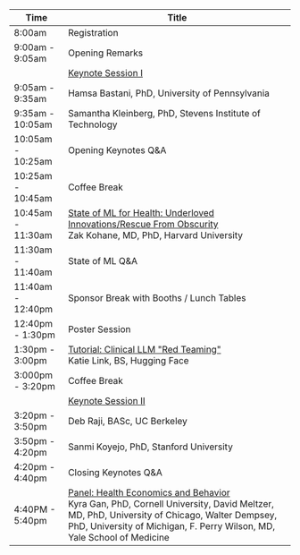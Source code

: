 <table class="table table-bordered table-sm">
  	<thead>
    <tr>
      <th style='width:15%'>Time</th>
      <th style='width:70%'>Title</th>
    </tr>
	</thead>
	 <tbody>
    <tr>
      <td>8:00am</td>
      <td>Registration</td>
    </tr>
    <tr>
      <td>9:00am - 9:05am</td>
      <td>Opening Remarks</td>
    </tr>
    <tr>
      <td></td>
      <td class="keynote"><span class="border-left-0"><span class="font-weight-bold"><a href="speakers.html#tab-keynotes">Keynote Session I</a></span></span></td>
    </tr>
     <tr>
      <td>9:05am - 9:35am</td>
      <td>
<span class="font-italic"><span class="font-weight-bold">Hamsa Bastani, PhD,</span> University of Pennsylvania</span>
      </td>
    </tr>
    <tr>
      <td>9:35am - 10:05am</td>
      <td><a href="speakers.html#tab-keynotes"></a><!-- <br> -->
        <span class="font-italic"><span class="font-weight-bold">Samantha Kleinberg, PhD,</span> Stevens Institute of Technology</span>
      </td> 
    </tr>
    <tr>
      <td>10:05am - 10:25am</td>
      <td>Opening Keynotes Q&A</td>
    </tr>
    <tr>
      <td>10:25am - 10:45am</td>
      <td>Coffee Break</td>
    </tr>
    <tr>
      <td>10:45am - 11:30am</td>
      <td><a href="speakers.html?S01#tab-ml_health">State of ML for Health:  Underloved Innovations/Rescue From Obscurity</a><br>
        <span class="font-italic"><span class="font-weight-bold">Zak Kohane, MD, PhD,</span> Harvard University</span>
      </td> 
    </tr>
     <tr>
      <td>11:30am - 11:40am</td>
      <td>State of ML Q&A</td>
    </tr>
     <tr>
      <td>11:40am - 12:40pm</td>
      <td>Sponsor Break with Booths / Lunch Tables</td>
    </tr>
    <tr>
      <td>12:40pm - 1:30pm</td>
      <td>Poster Session</td>
    </tr>
    <tr>
      <td>1:30pm - 3:00pm</td>
      <td>
        <a href="speakers.html?T01#tab-tutorials">Tutorial: Clinical LLM "Red Teaming"</a><br>
        <span class="font-italic"><span class="font-weight-bold">Katie Link, BS,</span> Hugging Face</span>
      </td> 
     <tr>
    <tr>
      <td>3:000pm - 3:20pm</td>
      <td>Coffee Break</td>
    </tr>
    <tr>
      <td></td>
      <td class="keynote"><span class="border-left-0"><span class="font-weight-bold"><a href="speakers.html?S03#tab-keynotes">Keynote Session II</a></span></span></td>
    </tr>
     <tr>
      <td>3:20pm - 3:50pm</td>
      <td><a href="speakers.html#tab-keynotes"></a><!-- <br> -->
        <span class="font-italic"><span class="font-weight-bold">Deb Raji, BASc,</span> UC Berkeley</span>
      </td> 
    </tr>
     <tr>
      <td>3:50pm - 4:20pm</td>
      <td><a href="speakers.html#tab-keynotes"></a><!-- <br> -->
        <span class="font-italic"><span class="font-weight-bold">Sanmi Koyejo, PhD,</span> Stanford University</span>
      </td> 
    </tr>
    <tr>
      <td>4:20pm - 4:40pm</td>
      <td>Closing Keynotes Q&A</td>
    </tr>
    <tr>
      <td>4:40PM - 5:40pm</td>
      <td>
        <a href="speakers.html#tab-panels">Panel: Health Economics and Behavior</a><br>
        <span class="font-italic"><span class="font-weight-bold">Kyra Gan, PhD,</span> Cornell University</span>, <span class="font-italic"><span class="font-weight-bold">David Meltzer, MD, PhD,</span> University of Chicago</span>, <span class="font-italic"><span class="font-weight-bold">Walter Dempsey, PhD,</span> University of Michigan</span>, <span class="font-italic"><span class="font-weight-bold">F. Perry Wilson, MD,</span> Yale School of Medicine</span>    
        <!--
        <span class="font-italic">Li Xu, Bo Liu, Ameer Hamza Khan, Lu Fan, <span class="font-weight-bold">Xiao-Ming Wu</span></span>: <a href="proceeding_P13.html">Multi-modal Pre-training for Medical Vision-language Understanding and Generation: An Empirical Study with A New Benchmark</a><br>
        <span class="font-italic"><span class="font-weight-bold">Vincent Jeanselme</span>, Chang Ho Yoon, Brian Tom, Jessica Barrett</span>: <a href="proceeding_P12.html">Neural Fine-Gray: Monotonic neural networks for competing risks</a><br>
        <span class="font-italic"><span class="font-weight-bold">Eunbyeol Cho</span>, Min Jae Lee, Kyunghoon Hur, Jiyoun Kim, Jinsung Yoon, Edward Choi</span>: <a href="proceeding_P28.html">Rediscovery of CNN's Versatility for Text-based Encoding of Raw Electronic Health Records</a><br>
        <span class="font-italic"><span class="font-weight-bold">William La Cava</span>, Elle Lett, Guangya Wan</span>: <a href="proceeding_P23.html">Fair Admission Risk Prediction with Proportional Multicalibration</a>
        -->
        </td>
    </tr>
  </tbody>
</table>